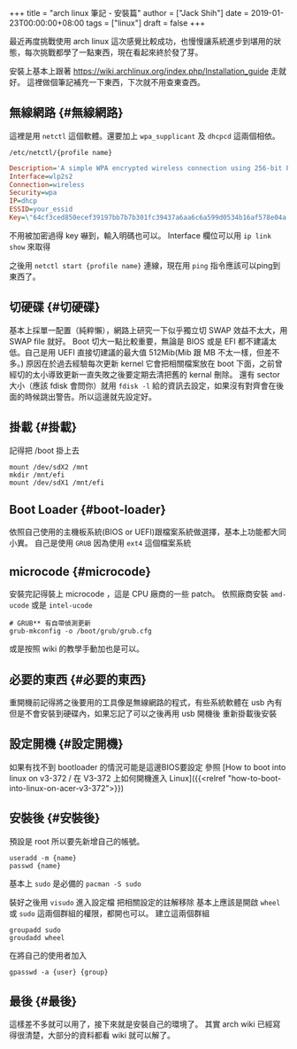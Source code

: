 +++
title = "arch linux 筆記 - 安裝篇"
author = ["Jack Shih"]
date = 2019-01-23T00:00:00+08:00
tags = ["linux"]
draft = false
+++

最近再度挑戰使用 arch linux
這次感覺比較成功，也慢慢讓系統進步到堪用的狀態，每次挑戰都學了一點東西，現在看起來終於發了芽。

安裝上基本上跟著 <https://wiki.archlinux.org/index.php/Installation_guide> 走就好。
這裡做個筆記補充一下東西，下次就不用查東查西。


## 無線網路 {#無線網路}

這裡是用 `netctl` 這個軟體。還要加上 `wpa_supplicant` 及 `dhcpcd` 這兩個相依。

`/etc/netctl/{profile name}`

```cfg
Description='A simple WPA encrypted wireless connection using 256-bit PSK'
Interface=wlp2s2
Connection=wireless
Security=wpa
IP=dhcp
ESSID=your_essid
Key=\"64cf3ced850ecef39197bb7b7b301fc39437a6aa6c6a599d0534b16af578e04a
```

不用被加密過得 key 嚇到，輸入明碼也可以。
Interface 欄位可以用 `ip link show` 來取得

之後用 `netctl start {profile name}` 連線，現在用 `ping` 指令應該可以ping到東西了。


## 切硬碟 {#切硬碟}

基本上採單一配置（純粹懶），網路上研究一下似乎獨立切 SWAP 效益不太大，用 SWAP file 就好。
Boot 切大一點比較重要，無論是 BIOS 或是 EFI 都不建議太低。自己是用 UEFI 直接切建議的最大值 512Mib(Mib 跟 MB 不太一樣，但差不多。) 原因在於過去經驗每次更新 kernel 它會把相關檔案放在 boot 下面，之前曾經切的太小導致更新一直失敗之後要定期去清把舊的 kernal 刪除。
還有 sector 大小（應該 fdisk 會問你）就用 `fdisk -l` 給的資訊去設定，如果沒有對齊會在後面的時候跳出警告。所以這邊就先設定好。


## 掛載 {#掛載}

記得把 /boot 掛上去

```shell
mount /dev/sdX2 /mnt
mkdir /mnt/efi
mount /dev/sdX1 /mnt/efi
```


## Boot Loader {#boot-loader}

依照自己使用的主機板系統(BIOS or UEFI)跟檔案系統做選擇，基本上功能都大同小異。
自己是使用 `GRUB` 因為使用 `ext4` 這個檔案系統


## microcode {#microcode}

安裝完記得裝上 microcode ，這是 CPU 廠商的一些 patch。
依照廠商安裝 `amd-ucode` 或是 `intel-ucode`

```shell
# GRUB** 有自帶偵測更新
grub-mkconfig -o /boot/grub/grub.cfg
```

或是按照 wiki 的教學手動加也是可以。


## 必要的東西 {#必要的東西}

重開機前記得將之後要用的工具像是無線網路的程式，有些系統軟體在 usb 內有但是不會安裝到硬碟內，如果忘記了可以之後再用 usb 開機後 重新掛載後安裝


## 設定開機 {#設定開機}

如果有找不到 bootloader 的情況可能是這邊BIOS要設定
參照 [How to boot into linux on v3-372 / 在 V3-372 上如何開機進入 Linux]({{<relref "how-to-boot-into-linux-on-acer-v3-372">}})


## 安裝後 {#安裝後}

預設是 root 所以要先新增自己的帳號。

```shell
useradd -m {name}
passwd {name}
```

基本上 `sudo` 是必備的
`pacman -S sudo`

裝好之後用 `visudo` 進入設定檔
把相關設定的註解移除
基本上應該是開啟 `wheel` 或 `sudo` 這兩個群組的權限，都開也可以。
建立這兩個群組

```shell
groupadd sudo
groudadd wheel
```

在將自己的使用者加入

```shell
gpasswd -a {user} {group}
```


## 最後 {#最後}

這樣差不多就可以用了，接下來就是安裝自己的環境了。
其實 arch wiki 已經寫得很清楚，大部分的資料都看 wiki 就可以解了。
